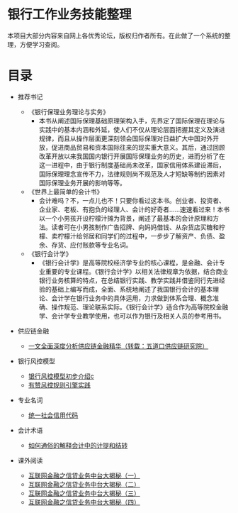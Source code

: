 # 银行工作业务技能整理

本项目大部分内容来自网上各优秀论坛，版权归作者所有。在此做了一个系统的整理，方便学习查阅。

目录
====

* 推荐书记
     * 《银行保理业务理论与实务》
        * 本书从阐述国际保理基础原理架构入手，先界定了国际保理在理论与实践中的基本内涵和外延，使人们不仅从理论层面把握其定义及演进规律，而且从操作层面更深刻领会国际保理对日益扩大中国对外开放，促进商品贸易和资本国际往来的现实重大意义。其后，通过回顾改革开放以来我国国内银行开展国际保理业务的历史，进而分析了在这一进程中，由于银行制度基础尚未改革，国家信用体系建设滞后，国际保理理念宣传不力，法律规则尚不规范及人才短缺等制约因素对国际保理业务开展的影响等等。
     * 《世界上最简单的会计书》
        * 会计难吗？不，一点儿也不！只要你看过这本书。创业者、投资者、企业家、老板、有抱负的经理人、会计的好奇者……速速看过来！本书以一个小男孩开设柠檬汁摊为背景，阐述了最基本的会计原理和方法。读者可在小男孩制作广告招牌、向妈妈借钱、从杂货店买糖和柠檬、卖柠檬汁给邻居和同学们的过程中，一步步了解资产、负债、盈余、存货、应付账款等专业名词。
     * 《银行会计学》
        * 《银行会计学》是高等院校经济学专业的核心课程，是金融、会计专业重要的专业课程。《银行会计学》以相关法律规章为依据，结合商业银行业务核算的特点，在总结银行实践、教学实践并借鉴同行先进经验的基础上编写而成，全面、系统地阐述了我国银行会计的基本理论、会计学在银行业务中的具体运用，力求做到体系合理、概念准确、操作规范、理论联系实际。《银行会计学》适合作为高等院校金融学、会计学专业教学使用，也可以作为银行及相关人员的参考用书。

* 供应链金融

     * <a href="https://github.com/Mein-Augenstern/Bank-Job-Guide/blob/main/docs/%E4%B8%80%E6%96%87%E5%85%A8%E9%9D%A2%E6%B7%B1%E5%BA%A6%E5%88%86%E6%9E%90%E4%BE%9B%E5%BA%94%E9%93%BE%E9%87%91%E8%9E%8D%E7%B2%BE%E5%8D%8E.md">一文全面深度分析供应链金融精华（转载：五道口供应链研究院）</a>

* 银行风控模型

    * <a href="">银行风控模型初步介绍c</a>
    * <a href="https://tech.youzan.com/rules-engine/">有赞风控规则引擎实践</a>

* 专业名词

    * <a href="https://github.com/Mein-Augenstern/Bank-Job-Guide/blob/main/docs/noun/society/%E7%BB%9F%E4%B8%80%E7%A4%BE%E4%BC%9A%E4%BF%A1%E7%94%A8%E4%BB%A3%E7%A0%81.md">统一社会信用代码</a>

* 会计术语

    * <a href="https://github.com/Mein-Augenstern/Bank-Job-Guide/blob/main/docs/noun/accounting/%E5%A6%82%E4%BD%95%E9%80%9A%E4%BF%97%E7%9A%84%E8%A7%A3%E9%87%8A%E4%BC%9A%E8%AE%A1%E4%B8%AD%E7%9A%84%E8%AE%A1%E6%8F%90%E5%92%8C%E7%BB%93%E8%BD%AC%EF%BC%9F.md">如何通俗的解释会计中的计提和结转</a>

* 课外阅读
    * <a href="https://zhuanlan.zhihu.com/p/163783197">互联网金融之信贷业务中台大揭秘（一）</a>
    * <a href="https://zhuanlan.zhihu.com/p/163783994">互联网金融之信贷业务中台大揭秘（二）</a>
    * <a href="https://zhuanlan.zhihu.com/p/188608807">互联网金融之信贷业务中台大揭秘（三）</a>
    * <a href="https://zhuanlan.zhihu.com/p/347892998">互联网金融之信贷业务中台大揭秘（四）</a>



